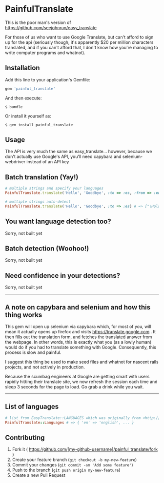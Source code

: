 # PainfulTranslate

This is the poor man's version of https://github.com/seejohnrun/easy_translate

For those of us who want to use Google Translate, but can't afford to sign up for the api (seriously though, it's apparently $20 per million characters translated, and if you can't afford that, I don't know how you're managing to write computer programs and whatnot).

## Installation

Add this line to your application's Gemfile:

```ruby
gem 'painful_translate'
```

And then execute:

    $ bundle

Or install it yourself as:

    $ gem install painful_translate

## Usage

The API is very much the same as easy_translate... however, because we don't actually use Google's API, you'll need capybara and selenium-webdriver instead of an API key

## Batch translation (Yay!)
```ruby
# multiple strings and specify your languages
PainfulTranslate.translate('Hello', 'Goodbye', :to => :es, :from => :en) # => ["¡Hola", "Despedida"]

# multiple strings auto-detect
PainfulTranslate.translate('Hello', 'Goodbye', :to => :es) # => ["¡Hola", "Despedida"]
```

## You want language detection too?

Sorry, not built yet

## Batch detection (Woohoo!)

Sorry, not built yet

## Need confidence in your detections?

Sorry, not built yet

---

## A note on capybara and selenium and how this thing works

This gem will open up selenium via capybara which, for most of you, will mean it actually opens up firefox and visits https://translate.google.com . It then fills out the translation form, and fetches the translated answer from the webpage. In other words, this is exactly what you (as a lowly human) would do if you had to translate something with Google. Consequently, this process is slow and painful.

I suggest this thing be used to make seed files and whatnot for nascent rails projects, and not actively in production.

Because the scumbag engineers at Google are getting smart with users rapidly hitting their translate site, we now refresh the session each time and sleep 3 seconds for the page to load. Go grab a drink while you wait.

---

## List of languages

```ruby
# list from EasyTranslate::LANGUAGES which was originally from <http://translate.google.com/>
PainfulTranslate::Languages # => { 'en' => 'english', ... }
```

## Contributing

1. Fork it ( https://github.com/[my-github-username]/painful_translate/fork )
2. Create your feature branch (`git checkout -b my-new-feature`)
3. Commit your changes (`git commit -am 'Add some feature'`)
4. Push to the branch (`git push origin my-new-feature`)
5. Create a new Pull Request
